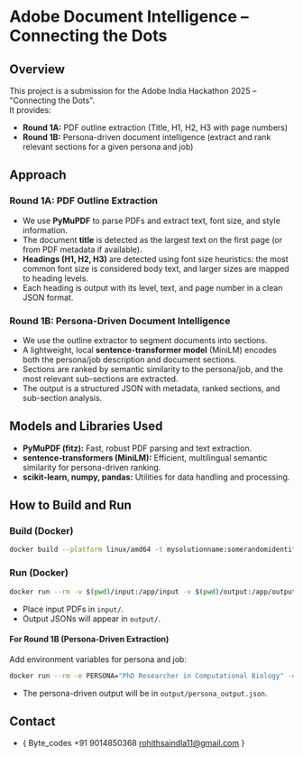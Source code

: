 # Adobe Document Intelligence – Connecting the Dots

## Overview
This project is a submission for the Adobe India Hackathon 2025 – "Connecting the Dots".  
It provides:
- **Round 1A:** PDF outline extraction (Title, H1, H2, H3 with page numbers)
- **Round 1B:** Persona-driven document intelligence (extract and rank relevant sections for a given persona and job)

## Approach

### Round 1A: PDF Outline Extraction
- We use **PyMuPDF** to parse PDFs and extract text, font size, and style information.
- The document **title** is detected as the largest text on the first page (or from PDF metadata if available).
- **Headings (H1, H2, H3)** are detected using font size heuristics: the most common font size is considered body text, and larger sizes are mapped to heading levels.
- Each heading is output with its level, text, and page number in a clean JSON format.

### Round 1B: Persona-Driven Document Intelligence
- We use the outline extractor to segment documents into sections.
- A lightweight, local **sentence-transformer model** (MiniLM) encodes both the persona/job description and document sections.
- Sections are ranked by semantic similarity to the persona/job, and the most relevant sub-sections are extracted.
- The output is a structured JSON with metadata, ranked sections, and sub-section analysis.

## Models and Libraries Used
- **PyMuPDF (fitz):** Fast, robust PDF parsing and text extraction.
- **sentence-transformers (MiniLM):** Efficient, multilingual semantic similarity for persona-driven ranking.
- **scikit-learn, numpy, pandas:** Utilities for data handling and processing.

## How to Build and Run

### Build (Docker)
```sh
docker build --platform linux/amd64 -t mysolutionname:somerandomidentifier .
```

### Run (Docker)
```sh
docker run --rm -v $(pwd)/input:/app/input -v $(pwd)/output:/app/output --network none mysolutionname:somerandomidentifier
```
- Place input PDFs in `input/`.
- Output JSONs will appear in `output/`.

#### For Round 1B (Persona-Driven Extraction)
Add environment variables for persona and job:
```sh
docker run --rm -e PERSONA="PhD Researcher in Computational Biology" -e JOB="Prepare a comprehensive literature review..." -v $(pwd)/input:/app/input -v $(pwd)/output:/app/output --network none mysolutionname:somerandomidentifier
```
- The persona-driven output will be in `output/persona_output.json`.

## Contact
- {
  Byte_codes 
  +91 9014850368
  rohithsaindla11@gmail.com
  }